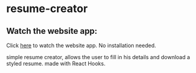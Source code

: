 # resume-creator

## Watch the website app:
Click [here](https://5f21bfb8806ebd7920b98aa2--tom-resume-creator.netlify.app/ "Color Picker App")
to watch the website app.
No installation needed.

simple resume creator,
allows the user to fill in his details and download a styled resume.
made with React Hooks.
